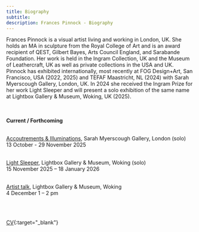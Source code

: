 ```yaml
---
title: Biography
subtitle: 
description: Frances Pinnock - Biography
---  
```

Frances Pinnock is a visual artist living and working in London, UK. She holds an MA in sculpture from the Royal College of Art and is an award recipient of QEST, Gilbert Bayes, Arts Council England, and Sarabande Foundation.  Her work is held in the Ingram Collection, UK and the Museum of Leathercraft, UK as well as private collections in the USA and UK. Pinnock has exhibited internationally, most recently at FOG Design+Art, San Francisco, USA (2022, 2025) and TEFAF Maastricht, NL (2024) with Sarah Myerscough Gallery, London, UK.  In 2024 she received the Ingram Prize for her work Light Sleeper and will present a solo exhibition of the same name at Lightbox Gallery & Museum, Woking, UK (2025).    
<br/>  
<br/>  
  
**Current / Forthcoming**  
<br/>  

[Accoutrements & Illuminations](https://www.sarahmyerscough.com/exhibitions/70-frances-pinnock-accoutrements-illuminations/), Sarah Myerscough Gallery, London   (solo)  
13 October - 29 November 2025  
<br/>  

[Light Sleeper](https://www.thelightbox.org.uk/whats-on/frances-pinnock-light-sleeper), Lightbox Gallery & Museum, Woking  (solo)  
15 November 2025 – 18 January 2026  
<br/>  

[Artist talk](https://www.thelightbox.org.uk/whats-on/art-talk-frances-pinnock), Lightbox Gallery & Museum, Woking  
4 December   1 – 2 pm  

<br/>  
<br/>  


[CV](cv.pdf){:target="_blank"} 









   
 




 









  










 



  










 











